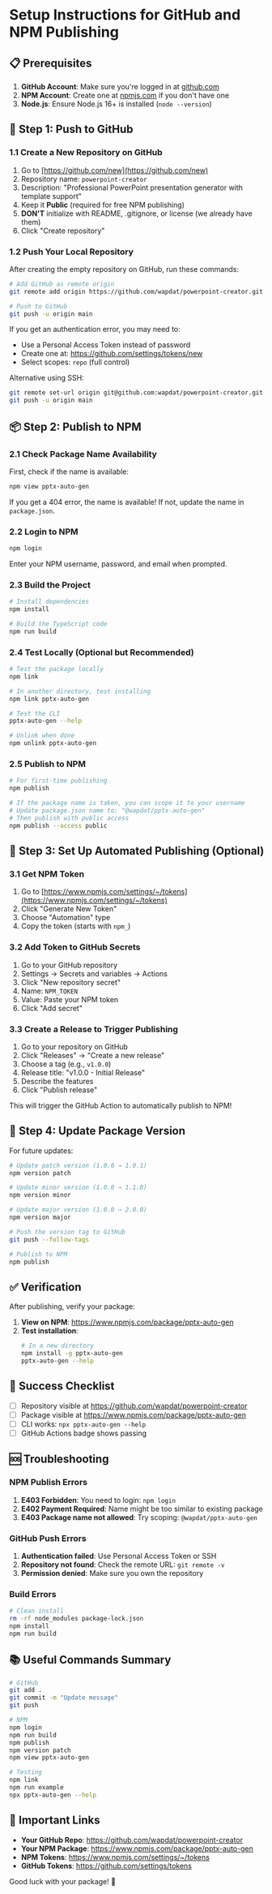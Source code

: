# Setup Instructions for GitHub and NPM Publishing

## 📋 Prerequisites

1. **GitHub Account**: Make sure you're logged in at [github.com](https://github.com)
2. **NPM Account**: Create one at [npmjs.com](https://www.npmjs.com/signup) if you don't have one
3. **Node.js**: Ensure Node.js 16+ is installed (`node --version`)

## 🚀 Step 1: Push to GitHub

### 1.1 Create a New Repository on GitHub

1. Go to [https://github.com/new](https://github.com/new)
2. Repository name: `powerpoint-creator`
3. Description: "Professional PowerPoint presentation generator with template support"
4. Keep it **Public** (required for free NPM publishing)
5. **DON'T** initialize with README, .gitignore, or license (we already have them)
6. Click "Create repository"

### 1.2 Push Your Local Repository

After creating the empty repository on GitHub, run these commands:

```bash
# Add GitHub as remote origin
git remote add origin https://github.com/wapdat/powerpoint-creator.git

# Push to GitHub
git push -u origin main
```

If you get an authentication error, you may need to:
- Use a Personal Access Token instead of password
- Create one at: https://github.com/settings/tokens/new
- Select scopes: `repo` (full control)

Alternative using SSH:
```bash
git remote set-url origin git@github.com:wapdat/powerpoint-creator.git
git push -u origin main
```

## 📦 Step 2: Publish to NPM

### 2.1 Check Package Name Availability

First, check if the name is available:
```bash
npm view pptx-auto-gen
```

If you get a 404 error, the name is available! If not, update the name in `package.json`.

### 2.2 Login to NPM

```bash
npm login
```

Enter your NPM username, password, and email when prompted.

### 2.3 Build the Project

```bash
# Install dependencies
npm install

# Build the TypeScript code
npm run build
```

### 2.4 Test Locally (Optional but Recommended)

```bash
# Test the package locally
npm link

# In another directory, test installing
npm link pptx-auto-gen

# Test the CLI
pptx-auto-gen --help

# Unlink when done
npm unlink pptx-auto-gen
```

### 2.5 Publish to NPM

```bash
# For first-time publishing
npm publish

# If the package name is taken, you can scope it to your username
# Update package.json name to: "@wapdat/pptx-auto-gen"
# Then publish with public access
npm publish --access public
```

## 🔄 Step 3: Set Up Automated Publishing (Optional)

### 3.1 Get NPM Token

1. Go to [https://www.npmjs.com/settings/~/tokens](https://www.npmjs.com/settings/~/tokens)
2. Click "Generate New Token"
3. Choose "Automation" type
4. Copy the token (starts with `npm_`)

### 3.2 Add Token to GitHub Secrets

1. Go to your GitHub repository
2. Settings → Secrets and variables → Actions
3. Click "New repository secret"
4. Name: `NPM_TOKEN`
5. Value: Paste your NPM token
6. Click "Add secret"

### 3.3 Create a Release to Trigger Publishing

1. Go to your repository on GitHub
2. Click "Releases" → "Create a new release"
3. Choose a tag (e.g., `v1.0.0`)
4. Release title: "v1.0.0 - Initial Release"
5. Describe the features
6. Click "Publish release"

This will trigger the GitHub Action to automatically publish to NPM!

## 📝 Step 4: Update Package Version

For future updates:

```bash
# Update patch version (1.0.0 → 1.0.1)
npm version patch

# Update minor version (1.0.0 → 1.1.0)
npm version minor

# Update major version (1.0.0 → 2.0.0)
npm version major

# Push the version tag to GitHub
git push --follow-tags

# Publish to NPM
npm publish
```

## ✅ Verification

After publishing, verify your package:

1. **View on NPM**: https://www.npmjs.com/package/pptx-auto-gen
2. **Test installation**:
   ```bash
   # In a new directory
   npm install -g pptx-auto-gen
   pptx-auto-gen --help
   ```

## 🎉 Success Checklist

- [ ] Repository visible at https://github.com/wapdat/powerpoint-creator
- [ ] Package visible at https://www.npmjs.com/package/pptx-auto-gen
- [ ] CLI works: `npx pptx-auto-gen --help`
- [ ] GitHub Actions badge shows passing

## 🆘 Troubleshooting

### NPM Publish Errors

1. **E403 Forbidden**: You need to login: `npm login`
2. **E402 Payment Required**: Name might be too similar to existing package
3. **E403 Package name not allowed**: Try scoping: `@wapdat/pptx-auto-gen`

### GitHub Push Errors

1. **Authentication failed**: Use Personal Access Token or SSH
2. **Repository not found**: Check the remote URL: `git remote -v`
3. **Permission denied**: Make sure you own the repository

### Build Errors

```bash
# Clean install
rm -rf node_modules package-lock.json
npm install
npm run build
```

## 📚 Useful Commands Summary

```bash
# GitHub
git add .
git commit -m "Update message"
git push

# NPM
npm login
npm run build
npm publish
npm version patch
npm view pptx-auto-gen

# Testing
npm link
npm run example
npx pptx-auto-gen --help
```

## 🔗 Important Links

- **Your GitHub Repo**: https://github.com/wapdat/powerpoint-creator
- **Your NPM Package**: https://www.npmjs.com/package/pptx-auto-gen
- **NPM Tokens**: https://www.npmjs.com/settings/~/tokens
- **GitHub Tokens**: https://github.com/settings/tokens

Good luck with your package! 🚀